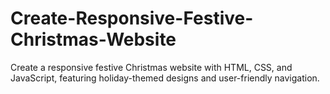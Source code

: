 # Create-Responsive-Festive-Christmas-Website
Create a responsive festive Christmas website with HTML, CSS, and JavaScript, featuring holiday-themed designs and user-friendly navigation.
